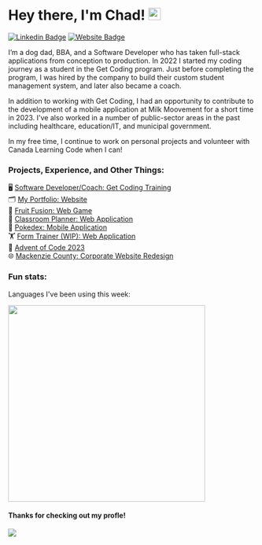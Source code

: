 # Hey there, I'm Chad! <img src="https://media.giphy.com/media/hvRJCLFzcasrR4ia7z/giphy.gif" width="25">

[![Linkedin Badge](https://img.shields.io/badge/-LinkedIn-0e76a8?style=flat-square&logo=Linkedin&logoColor=white)](https://linkedin.com/in/chadmroberts88)
[![Website Badge](https://img.shields.io/badge/Website-3b5998?style=flat-square&logo=google-chrome&logoColor=white)](https://www.chadroberts.ca)

I’m a dog dad, BBA, and a Software Developer who has taken full-stack applications from conception to production. In 2022 I started my coding journey as a student in the Get Coding program. Just before completing the program, I was hired by the company to build their custom student management system, and later also became a coach.

In addition to working with Get Coding, I had an opportunity to contribute to the development of a mobile application at Milk Moovement for a short time in 2023. I've also worked in a number of public-sector areas in the past including healthcare, education/IT, and municipal government.

In my free time, I continue to work on personal projects and volunteer with Canada Learning Code when I can!

### Projects, Experience, and Other Things:

🖥️ [Software Developer/Coach: Get Coding Training](https://play.google.com/store/apps/details?id=ca.getcoding.app&pli=1) <br>
🗂️ [My Portfolio: Website](https://www.chadroberts.ca) <br>
🍓 [Fruit Fusion: Web Game](https://chadmroberts88.github.io/fruit-fusion/) <br>
🏫 [Classroom Planner: Web Application](https://chadmroberts88.github.io/classroom-planner/) <br>
📱 [Pokedex: Mobile Application](https://www.github.com/chadmroberts88/pokedex/) <br>
🏋️ [Form Trainer (WIP): Web Application](https://chadmroberts88.github.io/form-trainer/) <br>
🎄 [Advent of Code 2023](https://github.com/chadmroberts88/advent-of-code-2023) <br>
🌐 [Mackenzie County: Corporate Website Redesign](https://mackenziecounty.com) <br>

### Fun stats:

Languages I've been using this week:

<img height="400rem" src="https://wakatime.com/share/@6db8abfc-b4ca-4005-9e0a-30a09f6cc381/4efd4695-4759-465d-a005-1eee5b4d7959.svg"/>

#### Thanks for checking out my profle! 
![](https://komarev.com/ghpvc/?username=chadmroberts88&color=green&label=Profile+Views&base=235)
